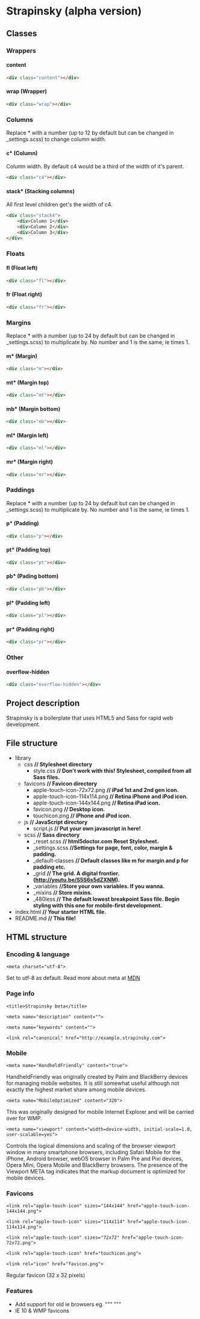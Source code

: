 # Strapinsky (alpha version)

## Classes

### Wrappers

#### content
```html
<div class="content"></div>
```

#### wrap (Wrapper)
```html
<div class="wrap"></div>
```

### Columns
Replace * with a number (up to 12 by default but can be changed in _settings.scss) to change column width.

#### c* (Column)
Column width. By default c4 would be a third of the width of it's parent.
```html
<div class="c4"></div>
```

#### stack* (Stacking columns)
All first level children get's the width of c4.
```html
<div class="stack4">
	<div>Column 1</div>
	<div>Column 2</div>
	<div>Column 3</div>
</div>
```

### Floats

#### fl (Float left)
```html
<div class="fl"></div>
```

#### fr (Float right)
```html
<div class="fr"></div>
```

### Margins
Replace * with a number (up to 24 by default but can be changed in _settings.scss) to multiplicate by.
No number and 1 is the same, ie times 1.

#### m* (Margin)
```html
<div class="m"></div>
```

#### mt* (Margin top)
```html
<div class="mt"></div>
```

#### mb* (Margin bottom)
```html
<div class="mb"></div>
```

#### ml* (Margin left)
```html
<div class="ml"></div>
```

#### mr* (Margin right)
```html
<div class="mr"></div>
```


### Paddings
Replace * with a number (up to 24 by default but can be changed in _settings.scss) to multiplicate by.
No number and 1 is the same, ie times 1.

#### p* (Padding)
```html
<div class="p"></div>
```

#### pt* (Padding top)
```html
<div class="pt"></div>
```

#### pb* (Pading bottom)
```html
<div class="pb"></div>
```

#### pl* (Padding left)
```html
<div class="pl"></div>
```

#### pr* (Padding right)
```html
<div class="pr"></div>
```

### Other

#### overflow-hidden
```html
<div class="overflow-hidden"></div>
```


## Project description

Strapinsky is a boilerplate that uses HTML5 and Sass for rapid web development.

## File structure

* library
    * css **// Stylesheet directory**
        + style.css **// Don't work with this! Stylesheet, compiled from all Sass files.**
    * favicons **// Favicon directory**
        + apple-touch-icon-72x72.png **// iPad 1st and 2nd gen icon.**
        + apple-touch-icon-114x114.png **// Retina iPhone and iPod icon.**
        + apple-touch-icon-144x144.png **// Retina iPad icon.**
        + favicon.png **// Desktop icon.**
        + touchicon.png **// iPhone and iPod icon.**
    * js **// JavaScript directory**
        + script.js **// Put your own javascript in here!**
    * scss **// Sass directory**
        + _reset.scss **// html5doctor.com Reset Stylesheet.**
        + _settings.scss **//Settings for page, font, color, margin & padding.**
        + _default-classes **// Default classes like m for margin and p for padding etc.**
        + _grid **// The grid. A digital frontier. (http://youtu.be/S5S6s5dZXNM).**
        + _variables **//Store your own variables. If you wanna.**
        + _mixins **// Store mixins.**
        + _480less **// The default lowest breakpoint Sass file. Begin styling with this one for mobile-first development.**
* index.html **// Your starter HTML file.**
* README.md **// This file!**

## HTML structure

### Encoding & language

```no-highlight
<meta charset="utf-8">
```
Set to utf-8 as default. Read more about meta at [MDN](http://goo.gl/tI406X)

### Page info

```no-highlight
<title>Strapinsky beta</title>
```
```no-higlight
<meta name="description" content="">
```
```no-higlight
<meta name="keywords" content="">
```
```no-higlight
<link rel="canonical" href="http://example.strapinsky.com">
```

### Mobile

```no-higlight
<meta name="HandheldFriendly" content="true">
```
HandheldFriendly was originally created by Palm and BlackBerry devices for managing mobile websites. It is still somewhat useful although not exactly the highest market share among mobile devices.

```no-higlight
<meta name="MobileOptimized" content="320">
```
This was originally designed for mobile Internet Explorer and will be carried over for WMP.

```no-higlight
<meta name="viewport" content="width=device-width, initial-scale=1.0, user-scalable=yes">
```
Controls the logical dimensions and scaling of the browser viewport window in many smartphone browsers, including Safari Mobile for the iPhone, Android browser, webOS browser in Palm Pre and Pixi devices, Opera Mini, Opera Mobile and BlackBerry browsers. The presence of the Viewport META tag indicates that the markup document is optimized for mobile devices.

### Favicons

```no-higlight
<link rel="apple-touch-icon" sizes="144x144" href="apple-touch-icon-144x144.png">
```
```no-higlight
<link rel="apple-touch-icon" sizes="114x114" href="apple-touch-icon-114x114.png">
```
```no-higlight
<link rel="apple-touch-icon" sizes="72x72" href="apple-touch-icon-72x72.png">
```
```no-higlight
<link rel="apple-touch-icon" href="touchicon.png">
```
```no-higlight
<link rel="icon" href="favicon.png">
```
Regular favicon (32 x 32 pixels)


<!--[if IE]><link rel="shortcut icon" href="path/to/favicon.ico"><![endif]-->
<!-- or, set /favicon.ico for IE10 win -->




### Features

- Add support for old ie browsers
	eg.
	"""
	<!--[if lt IE 7 ]><html class="ie ie6" lang="sv"> <![endif]-->
	<!--[if IE 7 ]><html class="ie ie7" lang="sv"> <![endif]-->
	<!--[if IE 8 ]><html class="ie ie8" lang="sv"> <![endif]-->
	<!--[if IE 9 ]><html class="ie ie9" lang="sv"> <![endif]-->
	<!--[if (gte IE 9)|!(IE)]><!--><html lang="sv"> <!--<![endif]-->
	"""
- IE 10 & WMP favicons
<meta name="msapplication-TileColor" content="#D83434">
<meta name="msapplication-TileImage" content="tileicon.png">